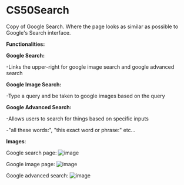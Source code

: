 # CS50Search

Copy of Google Search. Where the page looks as similar as possible to Google's Search interface. 

**Functionalities:**

**Google Search:**

-Links the upper-right for google image search and google advanced search

**Google Image Search:**

-Type a query and be taken to google images based on the query 

**Google Advanced Search:**

-Allows users to search for things based on specific inputs

-"all these words:", "this exact word or phrase:" etc...

**Images**:

Google search page:
![image](https://user-images.githubusercontent.com/79690596/209237173-59a20ad4-089b-4575-a235-a61a143dbce1.png)

Google image page:
![image](https://user-images.githubusercontent.com/79690596/209237983-7cda7eec-8811-4865-addf-b3dd361aa13a.png)

Google advanced search:
![image](https://user-images.githubusercontent.com/79690596/209238011-831f29ee-0e67-4971-85d3-8e7ff68c4259.png)


